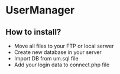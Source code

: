# UserManager

## How to install?

* Move all files to your FTP or local serwer
* Create new database in your server
* Import DB from um.sql file 
* Add your login data to connect.php file